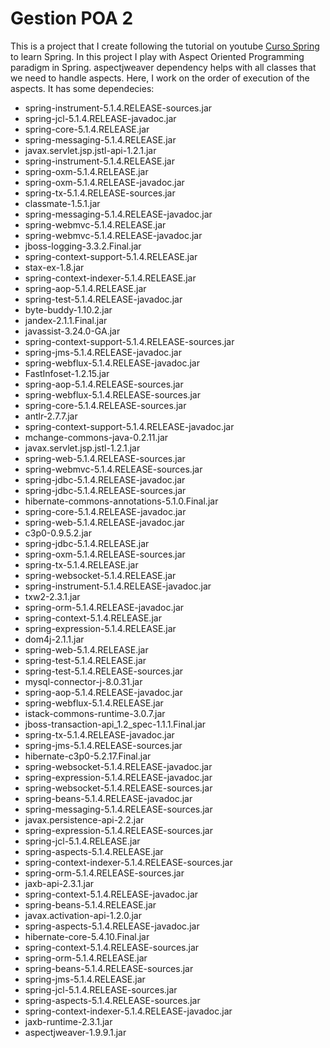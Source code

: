 # Gestion POA 2

This is a project that I create following the tutorial on youtube [Curso Spring][def] to learn Spring. In this project I play with Aspect Oriented Programming paradigm in Spring. aspectjweaver dependency helps with all classes that we need to handle aspects. 
Here, I work on the order of execution of the aspects.
It has some dependecies:

- spring-instrument-5.1.4.RELEASE-sources.jar
- spring-jcl-5.1.4.RELEASE-javadoc.jar
- spring-core-5.1.4.RELEASE.jar
- spring-messaging-5.1.4.RELEASE.jar
- javax.servlet.jsp.jstl-api-1.2.1.jar
- spring-instrument-5.1.4.RELEASE.jar
- spring-oxm-5.1.4.RELEASE.jar
- spring-oxm-5.1.4.RELEASE-javadoc.jar
- spring-tx-5.1.4.RELEASE-sources.jar
- classmate-1.5.1.jar
- spring-messaging-5.1.4.RELEASE-javadoc.jar
- spring-webmvc-5.1.4.RELEASE.jar
- spring-webmvc-5.1.4.RELEASE-javadoc.jar
- jboss-logging-3.3.2.Final.jar
- spring-context-support-5.1.4.RELEASE.jar
- stax-ex-1.8.jar
- spring-context-indexer-5.1.4.RELEASE.jar
- spring-aop-5.1.4.RELEASE.jar
- spring-test-5.1.4.RELEASE-javadoc.jar
- byte-buddy-1.10.2.jar
- jandex-2.1.1.Final.jar
- javassist-3.24.0-GA.jar
- spring-context-support-5.1.4.RELEASE-sources.jar
- spring-jms-5.1.4.RELEASE-javadoc.jar
- spring-webflux-5.1.4.RELEASE-javadoc.jar
- FastInfoset-1.2.15.jar
- spring-aop-5.1.4.RELEASE-sources.jar
- spring-webflux-5.1.4.RELEASE-sources.jar
- spring-core-5.1.4.RELEASE-sources.jar
- antlr-2.7.7.jar
- spring-context-support-5.1.4.RELEASE-javadoc.jar
- mchange-commons-java-0.2.11.jar
- javax.servlet.jsp.jstl-1.2.1.jar
- spring-web-5.1.4.RELEASE-sources.jar
- spring-webmvc-5.1.4.RELEASE-sources.jar
- spring-jdbc-5.1.4.RELEASE-javadoc.jar
- spring-jdbc-5.1.4.RELEASE-sources.jar
- hibernate-commons-annotations-5.1.0.Final.jar
- spring-core-5.1.4.RELEASE-javadoc.jar
- spring-web-5.1.4.RELEASE-javadoc.jar
- c3p0-0.9.5.2.jar
- spring-jdbc-5.1.4.RELEASE.jar
- spring-oxm-5.1.4.RELEASE-sources.jar
- spring-tx-5.1.4.RELEASE.jar
- spring-websocket-5.1.4.RELEASE.jar
- spring-instrument-5.1.4.RELEASE-javadoc.jar
- txw2-2.3.1.jar
- spring-orm-5.1.4.RELEASE-javadoc.jar
- spring-context-5.1.4.RELEASE.jar
- spring-expression-5.1.4.RELEASE.jar
- dom4j-2.1.1.jar
- spring-web-5.1.4.RELEASE.jar
- spring-test-5.1.4.RELEASE.jar
- spring-test-5.1.4.RELEASE-sources.jar
- mysql-connector-j-8.0.31.jar
- spring-aop-5.1.4.RELEASE-javadoc.jar
- spring-webflux-5.1.4.RELEASE.jar
- istack-commons-runtime-3.0.7.jar
- jboss-transaction-api_1.2_spec-1.1.1.Final.jar
- spring-tx-5.1.4.RELEASE-javadoc.jar
- spring-jms-5.1.4.RELEASE-sources.jar
- hibernate-c3p0-5.2.17.Final.jar
- spring-websocket-5.1.4.RELEASE-javadoc.jar
- spring-expression-5.1.4.RELEASE-javadoc.jar
- spring-websocket-5.1.4.RELEASE-sources.jar
- spring-beans-5.1.4.RELEASE-javadoc.jar
- spring-messaging-5.1.4.RELEASE-sources.jar
- javax.persistence-api-2.2.jar
- spring-expression-5.1.4.RELEASE-sources.jar
- spring-jcl-5.1.4.RELEASE.jar
- spring-aspects-5.1.4.RELEASE.jar
- spring-context-indexer-5.1.4.RELEASE-sources.jar
- spring-orm-5.1.4.RELEASE-sources.jar
- jaxb-api-2.3.1.jar
- spring-context-5.1.4.RELEASE-javadoc.jar
- spring-beans-5.1.4.RELEASE.jar
- javax.activation-api-1.2.0.jar
- spring-aspects-5.1.4.RELEASE-javadoc.jar
- hibernate-core-5.4.10.Final.jar
- spring-context-5.1.4.RELEASE-sources.jar
- spring-orm-5.1.4.RELEASE.jar
- spring-beans-5.1.4.RELEASE-sources.jar
- spring-jms-5.1.4.RELEASE.jar
- spring-jcl-5.1.4.RELEASE-sources.jar
- spring-aspects-5.1.4.RELEASE-sources.jar
- spring-context-indexer-5.1.4.RELEASE-javadoc.jar
- jaxb-runtime-2.3.1.jar
- aspectjweaver-1.9.9.1.jar

[def]: https://www.youtube.com/playlist?list=PLU8oAlHdN5Blq85GIxtKjIXdfHPksV_Hm